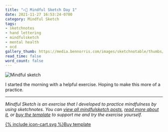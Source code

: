 ```yaml
---
title: "✍🏻 Mindful Sketch Day 1"
date: 2021-11-27 16:53:24-0700
category: Mindful Sketch
tags:
- sketchnotes
- hand lettering
- mindfulsketch
- mental health
- ocd
gallery_thumb: https://media.bennorris.com/images/sketchnotable/thumbs/2021-11-27-mindfulsketch.jpg
read_time: false
word_count: false
---
```


![Mindful sketch](https://media.bennorris.com/images/sketchnotable/mindfulsketch/2021-11-27-mindfulsketch.jpg)

I started the morning with a helpful exercise. Hoping to make this more of a practice.

***

*Mindful Sketch is an exercise that I developed to practice mindfulness by using sketchnotes. You can [view all mindfulsketch posts](/tags/mindfulsketch), [read more about it](/mindful-sketch-template/), or [buy the template](https://shop.bennorris.com/l/mindfulsketch) to support me and try the exercise yourself.*

<a href="https://shop.bennorris.com/l/mindfulsketch" class="btn"><span class="icon">{% include icon-cart.svg %}</span>Buy template</a>
